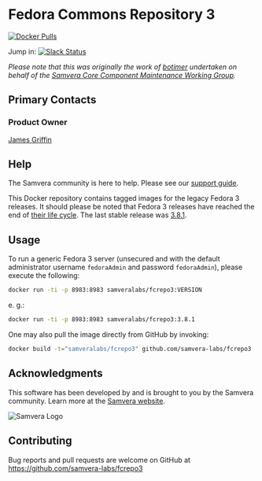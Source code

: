 # Fedora Commons Repository 3
[![Docker Pulls](https://img.shields.io/docker/pulls/samveralabs/fcrepo3.svg?maxAge=604800)](https://hub.docker.com/r/samveralabs/fcrepo3)

Jump in: [![Slack Status](http://slack.samvera.org/badge.svg)](http://slack.samvera.org/)

_Please note that this was originally the work of [botimer](https://github.com/botimer) undertaken on behalf of the [Samvera Core Component Maintenance Working Group](https://wiki.duraspace.org/pages/viewpage.action?pageId=104569141)._

## Primary Contacts

### Product Owner
[James Griffin](https://github.com/jrgriffiniii)

## Help

The Samvera community is here to help. Please see our [support guide](./SUPPORT.md).

This Docker repository contains tagged images for the legacy Fedora 3 releases.  It should please be noted that Fedora 3 releases have reached the end of [their life cycle](https://github.com/fcrepo3/fcrepo). The last stable release was [3.8.1](https://github.com/fcrepo3/fcrepo/releases).

## Usage

To run a generic Fedora 3 server (unsecured and with the default administrator username `fedoraAdmin` and password `fedoraAdmin`), please execute the following:

```bash
docker run -ti -p 8983:8983 samveralabs/fcrepo3:VERSION
```

e. g.:
```bash
docker run -ti -p 8983:8983 samveralabs/fcrepo3:3.8.1
```

One may also pull the image directly from GitHub by invoking:

```bash
docker build -t="samveralabs/fcrepo3" github.com/samvera-labs/fcrepo3
```

## Acknowledgments

This software has been developed by and is brought to you by the Samvera community.  Learn more at the
[Samvera website](http://samvera.org/).

![Samvera Logo](https://wiki.duraspace.org/download/thumbnails/87459292/samvera-fall-font2-200w.png?version=1&modificationDate=1498550535816&api=v2)

## Contributing

Bug reports and pull requests are welcome on GitHub at https://github.com/samvera-labs/fcrepo3
